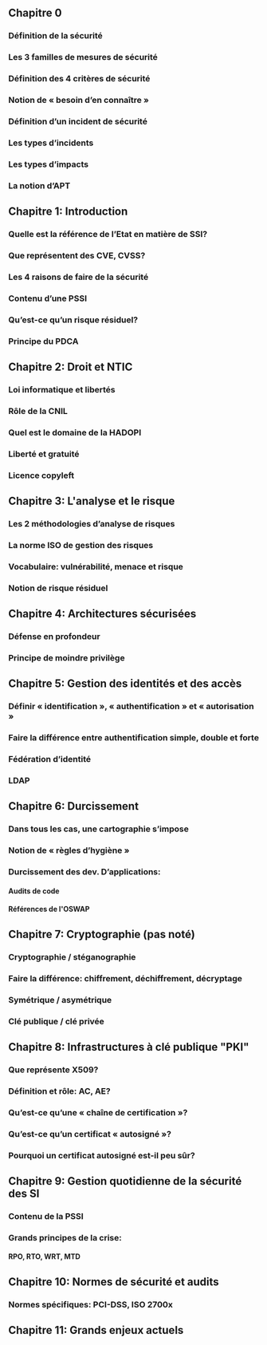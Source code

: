 ## Chapitre 0

### Définition de la sécurité
### Les 3 familles de mesures de sécurité
### Définition des 4 critères de sécurité
### Notion de « besoin d’en connaître »
### Définition d’un incident de sécurité
### Les types d’incidents
### Les types d’impacts
### La notion d’APT

## Chapitre 1: Introduction

### Quelle est la référence de l’Etat en matière de SSI?
### Que représentent des CVE, CVSS?
### Les 4 raisons de faire de la sécurité
### Contenu d’une PSSI
### Qu’est-ce qu’un risque résiduel?
### Principe du PDCA

## Chapitre 2: Droit et NTIC

### Loi informatique et libertés
### Rôle de la CNIL
### Quel est le domaine de la HADOPI
### Liberté et gratuité
### Licence copyleft

## Chapitre 3: L'analyse et le risque

### Les 2 méthodologies d’analyse de risques
### La norme ISO de gestion des risques
### Vocabulaire: vulnérabilité, menace et risque
### Notion de risque résiduel

## Chapitre 4: Architectures sécurisées

### Défense en profondeur
### Principe de moindre privilège

## Chapitre 5: Gestion des identités et des accès

### Définir « identification », « authentification » et « autorisation »
### Faire la différence entre authentification simple, double et forte
### Fédération d’identité
### LDAP

## Chapitre 6: Durcissement

### Dans tous les cas, une cartographie s’impose
### Notion de « règles d’hygiène »
### Durcissement des dev. D’applications:
#### Audits de code
#### Références de l'OSWAP

## Chapitre 7: Cryptographie (pas noté)

### Cryptographie / stéganographie
### Faire la différence: chiffrement, déchiffrement,  décryptage
### Symétrique / asymétrique
### Clé publique / clé privée

## Chapitre 8: Infrastructures à clé publique "PKI"

### Que représente X509?
### Définition et rôle: AC, AE?
### Qu’est-ce qu’une « chaîne de certification »?
### Qu’est-ce qu’un certificat « autosigné »?
### Pourquoi un certificat autosigné est-il peu sûr?

## Chapitre 9: Gestion quotidienne de la sécurité des SI

### Contenu de la PSSI
### Grands principes de la crise: 
#### RPO, RTO, WRT, MTD

## Chapitre 10: Normes de sécurité et audits

### Normes spécifiques: PCI-DSS, ISO 2700x

## Chapitre 11: Grands enjeux actuels
